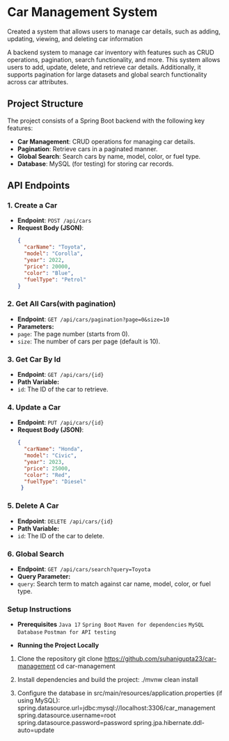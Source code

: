 # Car Management System
 Created a system that allows users to manage car details, such as adding, updating, viewing, and deleting car information

A backend system to manage car inventory with features such as CRUD operations, pagination, search functionality, and more. This system allows users to add, update, delete, and retrieve car details. Additionally, it supports pagination for large datasets and global search functionality across car attributes.

## Project Structure

The project consists of a Spring Boot backend with the following key features:
- **Car Management**: CRUD operations for managing car details.
- **Pagination**: Retrieve cars in a paginated manner.
- **Global Search**: Search cars by name, model, color, or fuel type.
- **Database**: MySQL (for testing) for storing car records.

## API Endpoints

### 1. Create a Car
- **Endpoint**: `POST /api/cars`
- **Request Body (JSON)**:
  ```json
  {
    "carName": "Toyota",
    "model": "Corolla",
    "year": 2022,
    "price": 20000,
    "color": "Blue",
    "fuelType": "Petrol"
  }

### 2. Get All Cars(with pagination)
- **Endpoint**: `GET /api/cars/pagination?page=0&size=10`
- **Parameters:**
- `page`: The page number (starts from 0).
- `size`: The number of cars per page (default is 10). 

### 3. Get Car By Id
- **Endpoint**: `GET /api/cars/{id}`
- **Path Variable:**
- `id`: The ID of the car to retrieve.

### 4. Update a Car
- **Endpoint**: `PUT /api/cars/{id}`
- **Request Body (JSON)**:
  ```json
  {
    "carName": "Honda",
    "model": "Civic",
    "year": 2023,
    "price": 25000,
    "color": "Red",
    "fuelType": "Diesel"
   }

### 5. Delete A Car
- **Endpoint**: `DELETE /api/cars/{id}`
- **Path Variable:**
- `id`: The ID of the car to delete.

### 6. Global Search
- **Endpoint**: `GET /api/cars/search?query=Toyota`
- **Query Parameter:**
 - `query`: Search term to match against car name, model, color, or fuel type.


 ### Setup Instructions
 - **Prerequisites**
   `Java 17`
   `Spring Boot`
   `Maven for dependencies`
   `MySQL Database`
   `Postman for API testing`

 - **Running the Project Locally**
 1. Clone the repository
   git clone https://github.com/suhanigupta23/car-management
   cd car-management

 2. Install dependencies and build the project:
    ./mvnw clean install

 3. Configure the database in src/main/resources/application.properties (if using MySQL):
   spring.datasource.url=jdbc:mysql://localhost:3306/car_management
  spring.datasource.username=root
  spring.datasource.password=password
  spring.jpa.hibernate.ddl-auto=update
